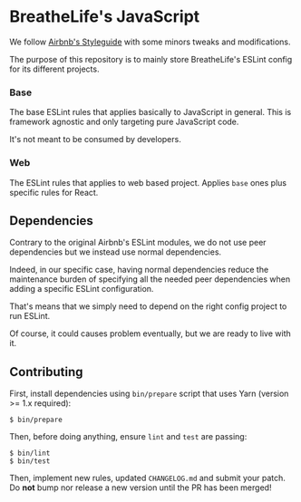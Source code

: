 # BreatheLife's JavaScript

We follow [Airbnb's Styleguide](https://github.com/airbnb/javascript) with some minors tweaks and modifications.

The purpose of this repository is to mainly store BreatheLife's ESLint config for its different projects.

### Base

The base ESLint rules that applies basically to JavaScript in general. This is framework agnostic and only
targeting pure JavaScript code.

It's not meant to be consumed by developers.

### Web

The ESLint rules that applies to web based project. Applies `base` ones plus specific rules for React.

## Dependencies

Contrary to the original Airbnb's ESLint modules, we do not use peer dependencies
but we instead use normal dependencies.

Indeed, in our specific case, having normal dependencies reduce the maintenance burden
of specifying all the needed peer dependencies when adding a specific ESLint configuration.

That's means that we simply need to depend on the right config project to run ESLint.

Of course, it could causes problem eventually, but we are ready to live with it.

## Contributing

First, install dependencies using `bin/prepare` script that uses Yarn
(version >= 1.x required):

```
$ bin/prepare
```

Then, before doing anything, ensure `lint` and `test` are passing:

```
$ bin/lint
$ bin/test
```

Then, implement new rules, updated `CHANGELOG.md` and submit your patch. Do **not**
bump nor release a new version until the PR has been merged!
